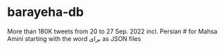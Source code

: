# barayeha-db
More than 180K tweets from 20 to 27 Sep. 2022 incl. Persian # for Mahsa Amini starting with the word برای as JSON files
